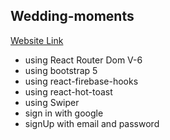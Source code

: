 ## Wedding-moments

[Website Link](https://electro-house-f3254.web.app/)

- using React Router Dom V-6
- using bootstrap 5
- using react-firebase-hooks
- using react-hot-toast
- using Swiper
- sign in with google
- signUp with email and password
